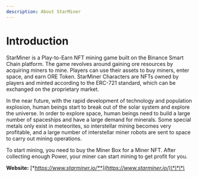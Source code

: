 ```yaml
---
description: About StarMiner
---
```


# Introduction

StarMiner is a Play-to-Earn NFT mining game built on the Binance Smart Chain platform. The game revolves around gaining ore resources by acquiring miners to mine. Players can use their assets to buy miners, enter space, and earn ORE Token. StarMiner Characters are NFTs owned by players and minted according to the ERC-721 standard, which can be exchanged on the proprietary market.

In the near future, with the rapid development of technology and population explosion, human beings start to break out of the solar system and explore the universe. In order to explore space, human beings need to build a large number of spaceships and have a large demand for minerals. Some special metals only exist in meteorites, so interstellar mining becomes very profitable, and a large number of interstellar miner robots are sent to space to carry out mining operations.

To start mining, you need to buy the Miner Box for a Miner NFT. After collecting enough Power, your miner can start mining to get profit for you.

**Website:** [**https://www.starminer.io/**](https://www.starminer.io/)\*\*\*\*

